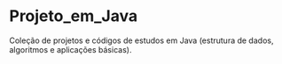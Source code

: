 # Projeto_em_Java
Coleção de projetos e códigos de estudos em Java (estrutura de dados, algoritmos e aplicações básicas).
